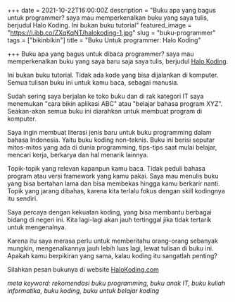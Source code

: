 +++
date = 2021-10-22T16:00:00Z
description = "Buku apa yang bagus untuk programmer? saya mau memperkenalkan buku yang saya tulis, berjudul Halo Koding. Ini bukan buku tutorial"
featured_image = "https://i.ibb.co/ZXqKqNT/halokoding-1.jpg"
slug = "buku-programmer"
tags = ["bikinbikin"]
title = "Buku Untuk programmer: Halo Koding"

+++
Buku apa yang bagus untuk dibaca programmer? saya mau memperkenalkan buku yang saya baru saja  saya tulis, berjudul [Halo Koding](https://halokoding.com/).

Ini bukan buku tutorial. Tidak ada kode yang bisa dijalankan di komputer. Semua tulisan buku ini untuk kamu baca, sebagai manusia.

Sudah sering saya berjalan ke toko buku dan di rak kategori IT saya menemukan "cara bikin aplikasi ABC" atau "belajar bahasa program XYZ". Seakan-akan semua buku ini diarahkan untuk membuat program di komputer.

Saya ingin membuat literasi jenis baru untuk buku programming dalam bahasa Indonesia. Yaitu buku koding non-teknis. Buku ini berisi seputar mitos-mitos yang ada di dunia programming, tips-tips saat mulai belajar, mencari kerja, berkarya dan hal menarik lainnya.

Topik-topik yang relevan kapanpun kamu baca. Tidak peduli bahasa program atau versi framework yang kamu pakai. Saya mau menulis buku yang bisa bertahan lama dan bisa membekas hingga kamu berkarir nanti. Topik yang jarang dibahas, karena kita terlalu fokus dengan skill kodingnya itu sendiri.

Saya percaya dengan kekuatan koding, yang bisa membantu berbagai bidang di negeri ini. Kita lagi-lagi akan jauh tertinggal jika tidak tertarik untuk mengenalnya.

Karena itu saya merasa perlu untuk memberitahu orang-orang sebanyak mungkin, mengenalkannya jauh lebih luas lagi, lewat tulisan di buku ini. Apakah kamu berpikiran yang sama, kalau koding itu sangatlah penting?

Silahkan pesan bukunya di website [HaloKoding.com](https://HaloKoding.com)

_meta keyword: rekomendasi buku programming, buku anak IT, buku kuliah informatika, buku koding, buku untuk belajar koding_